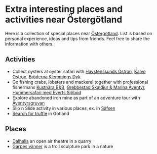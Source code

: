 Extra interesting places and activities near Östergötland
=========================================================

Here is a collection of special places near [Östergötland](https://en.wikipedia.org/wiki/%C3%96sterg%C3%B6tland). List is based on personal experience, ideas and tips from friends. Feel free to share the information with others.

Activities
----------
* Collect oysters at oyster safari with [Havstenssunds Ostron](https://havstenssundsostron.com/items/ostron-safari/), [Kalvö Ostron](https://www.kalvoostron.se/), [Bröderna Klemmings Dyk](https://klemmingsdyk.se/ostronsafari/)
* Go fishing crabs, lobsters and mackerel together with professional fishermans [Kustnära B&B](https://www.vastsverige.com/tanum/aktiviteter/skargardsturer/kustnara-skargardsaktiviteter/?site=145), [Grebbestad Skaldjur & Marina Äventyr](https://www.vastsverige.com/tanum/produkter/grebbestad-skaldjur--marina-aventyr/?site=145), [Hummersafari med Everts Sjöbod](https://www.vastsverige.com/tanum/produkter/everts-hummerupplevelser/?site=145)
* Explore abandoned iron mine as part of an adventure tour with [Äventyrsgruvan](https://aventyrsgruvan.se/aventyrsturen/)
* Slip n Slide activity in various places, ex. in [Säfsen](https://safsen.se/grupper-och-konferens/gor-din-svensexa-mohippa-i-dalarna/)
* [Search for truffle](https://www.tryffel.se/aktiviteter/tryffeljakt/) in Gotland

Places
------
* [Dalhalla](https://www.dalhalla.se/guidade-visningar/) an open air theatre in a quarry
* [Garpes vänner](https://www.gamleby.se/skulpturparken.html) is a troll sculpture park in a nature
